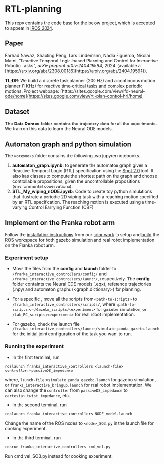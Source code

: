# RTL-planning

This repo contains the code base for the below project, which is accepted to appear in [IROS 2024](https://iros2024-abudhabi.org/).

## Paper
Farhad Nawaz, Shaoting Peng, Lars Lindemann, Nadia Figueroa, Nikolai Matni, "Reactive Temporal Logic-based Planning and Control for Interactive Robotic Tasks", _arXiv preprint arXiv:2404.19594_, 2024. (available at [https://arxiv.org/abs/2308.00186](https://arxiv.org/abs/2404.19594)). 

**TL;DR**: We build a discrete task planner (200 Hz) and a continuous motion planner (1 KHz) for reactive time-critical tasks and complex periodic motions. Project webpage: [https://sites.google.com/view/lfd-neural-ode/home](https://sites.google.com/view/rtl-plan-control-hri/home)

## Dataset

The **Data Demos** folder contains the trajectory data for all the experiments. We train on this data to learn the Neural ODE models. 

## Automaton graph and python simulation

The $\texttt{Notebooks}$ folder contains the following two jupyter notebooks.

1. **automaton_graph.ipynb**: to generate the automaton graph given a Reactive Temporal Logic (RTL) specification using the [Spot 2.0](https://spot.lre.epita.fr/) tool. It also has classes to compute the shortest path on the graph and choose controllable propositions, given the uncontrollable propositions (environmental observations).
2. **STL_ My_wiping_nODE.ipynb**: Code to create toy python simulations that illustrate a periodic 2D wiping task with a reaching motion specified by an RTL specification. The reaching motion is executed using a time-varying Control Barrying Function (CBF).

## Implement on the Franka robot arm

Follow the [installation instructions](https://github.com/farhadnawaz/CLF-CBF-NODE?tab=readme-ov-file#installation) from our [prior work](https://github.com/farhadnawaz/CLF-CBF-NODE) to setup and [build](https://github.com/farhadnawaz/CLF-CBF-NODE?tab=readme-ov-file#catkin-make) the ROS workspace for both gazebo simulation and real robot implementation on the Franka robot arm. 

### Experiment setup

* Move the files from the **config** and **launch** folder to ``/franka_interactive_controllers/config/`` and ``/franka_interactive_controllers/launch/``, respectively. The **config** folder containts the Neural ODE models (<model>.eqx), reference trajectories (<traj>.npy) and automaton graphs (<graph.dictionary>) for planning.

* For a specific <experiment>, move all the scripts from ``<path-to-scripts>`` to ``/franka_interactive_controllers/scripts/``, where ``<path-to-scripts>``:=``/Gazebo_scripts/<experiment>`` for gazebo simulation, or ``/Lab_PC_scripts/<experiment>`` for real robot implementation. 

* For gazebo, check the launch file ``/franka_interactive_controllers/launch/simulate_panda_gazebo.launch`` for the initial joint configuration of the task you want to run.

### Running the experiment

* In the first terminal, run 

```
roslaunch franka_interactive_controllers <launch-file> controller:=passiveDS_impedance
```

where, ``launch-file``:=``simulate_panda_gazebo.launch`` for gazebo simulation, or ``franka_interactive_bringup.launch`` for real robot implementation. We can also change the ``controller`` from ``passiveDS_impedance`` to ``cartesian_twist_impedance``, etc.

* In the second terminal, run 

```
roslaunch franka_interactive_controllers NODE_model.launch
```

Change the name of the ROS nodes to ``<node>_SO3.py`` in the launch file for cooking experiment. 

* In the third terminal, run 
```
rosrun franka_interactive_controllers cmd_vel.py
```

Run cmd_vel_SO3.py instead for cooking experiment.
